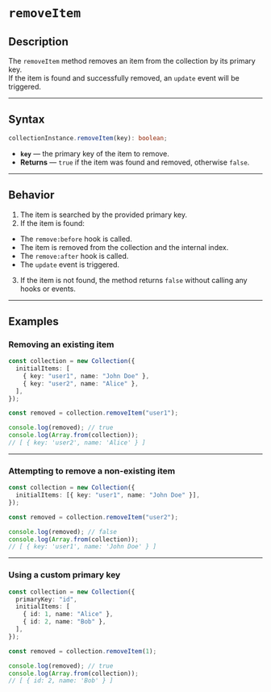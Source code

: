 # `removeItem`

## Description

The `removeItem` method removes an item from the collection by its primary key.  
If the item is found and successfully removed, an `update` event will be triggered.

---

## Syntax

```ts
collectionInstance.removeItem(key): boolean;
```

- **`key`** — the primary key of the item to remove.
- **Returns** — `true` if the item was found and removed, otherwise `false`.

---

## Behavior

1. The item is searched by the provided primary key.
2. If the item is found:

- The `remove:before` hook is called.
- The item is removed from the collection and the internal index.
- The `remove:after` hook is called.
- The `update` event is triggered.

3. If the item is not found, the method returns `false` without calling any hooks or events.

---

## Examples

### Removing an existing item

```ts
const collection = new Collection({
  initialItems: [
    { key: "user1", name: "John Doe" },
    { key: "user2", name: "Alice" },
  ],
});

const removed = collection.removeItem("user1");

console.log(removed); // true
console.log(Array.from(collection));
// [ { key: 'user2', name: 'Alice' } ]
```

---

### Attempting to remove a non-existing item

```ts
const collection = new Collection({
  initialItems: [{ key: "user1", name: "John Doe" }],
});

const removed = collection.removeItem("user2");

console.log(removed); // false
console.log(Array.from(collection));
// [ { key: 'user1', name: 'John Doe' } ]
```

---

### Using a custom primary key

```ts
const collection = new Collection({
  primaryKey: "id",
  initialItems: [
    { id: 1, name: "Alice" },
    { id: 2, name: "Bob" },
  ],
});

const removed = collection.removeItem(1);

console.log(removed); // true
console.log(Array.from(collection));
// [ { id: 2, name: 'Bob' } ]
```
